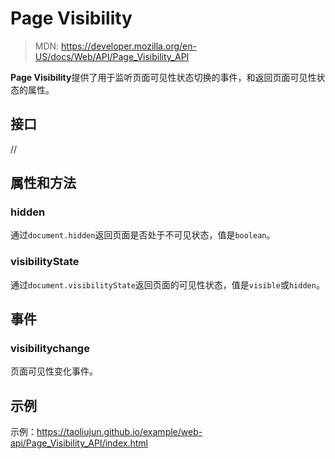 <!--hexo

---
url: web-api-Page_Visibility_API
tags:
  - webapi
  - Page Visibility
---

-->

# Page Visibility

> MDN: https://developer.mozilla.org/en-US/docs/Web/API/Page_Visibility_API

**Page Visibility**提供了用于监听页面可见性状态切换的事件，和返回页面可见性状态的属性。

## 接口

//

## 属性和方法

### hidden

通过`document.hidden`返回页面是否处于不可见状态，值是`boolean`。

### visibilityState

通过`document.visibilityState`返回页面的可见性状态，值是`visible`或`hidden`。

## 事件

### visibilitychange

页面可见性变化事件。

## 示例

示例：https://taoliujun.github.io/example/web-api/Page_Visibility_API/index.html
